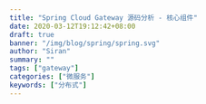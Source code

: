 ```yaml
---
title: "Spring Cloud Gateway 源码分析 - 核心组件"
date: 2020-03-12T19:12:42+08:00
draft: true
banner: "/img/blog/spring/spring.svg"
author: "Siran"
summary: ""
tags: ["gateway"]
categories: ["微服务"]
keywords: ["分布式"]
---
```



